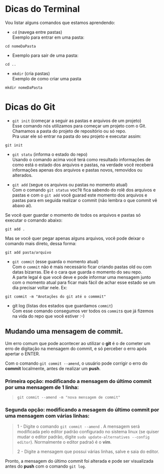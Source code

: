# Dicas do Terminal

Vou listar alguns comandos que estamos aprendendo:   

- `cd` (navega entre pastas)  
Exemplo para entrar em uma pasta:

```
cd nomeDaPasta
```

- Exemplo para sair de uma pasta:

```
cd ..
```

- `mkdir` (cria pastas)  
Exemplo de como criar uma pasta
```
mkdir nomeDaPasta
```  


# Dicas do Git

- `git init` (começar a seguir as pastas e arquivos de um projeto)  
Esse comando nós utilizamos para começar um projeto com o Git.  
Chamamos a pasta do projeto de repositório ou só repo.  
Pra usar ele só entrar na pasta do seu projeto e executar assim:  
```   
git init
```   

- `git statu` (informa o estado do repo)  
Usando o comando acima você terá como resultado informações de como está o estado dos arquivos e pastas, na verdade você receberá informações apenas dos arquivos e pastas novos, removidos ou alterados.  

- `git add` (segue os arquivos ou pastas no momento atual)  
Com o comando `git status` voc?ê fica sabendo do rolê dos arquivos e pastas e com o `git add` você guarad este momento dos arquivos e pastas para em seguida realizar o commit (não lembra o que commit vê abaxo aí).  

Se você quer guardar o momento de todos os arquivos e pastas só executar o comando abaixo:  
```  
git add .
```  

Mas se você quer pegar apenas alguns arquivos, você pode deixar o comando mais direto, dessa forma:

```  
git add pasta/arquivo
```  

- `git commit` (esse guarda o momento atual)  
Com o `commit` não é mais necessário ficar criando pastas old ou com datas bizarras. Ele é o cara que guarda o momento do seu repo.  
A parte legal é que você deve e pode informar uma mensagem junto com o momento atual para ficar mais fácil de achar esse estado se um dia precisar voltar nele. Ex:  

```  
git commit -m "Anotações do git até o commmit"  
```  

- git log (listas dos estados que guardamos `commit`)  
Com esse comando consegumos ver todos os `commit`s que já fizemos na vida do repo que você estiver :-)  

Mudando uma mensagem de **commit**.
---  

Um erro comum que pode acontecer ao utilizar o **git** é o de cometer um erro de digitação na mensagem do commit, e só perceber o erro após apertar o ENTER.  

Com o comando `git commit --amend`, o usuário pode corrigir o erro do **commit** localmente, antes de realizar um **push**.

### Primeira opção: modificando a mensagem do último commit por uma mensagem de 1 linha:
>
> `git commit --amend -m "nova mensagem de commit"`
> 

### Segunda opção: modificando a mesagem do último commit por uma mensagem com várias linhas:

>  1 - Digite o comando `git commit --amend` . A mensagem será modificada pelo editor padrão configurado no sistema linux (se quiser mudar o editor padrão, digite `sudo update-alternatives --config editor`). Normalmente o editor padraõ é o **vim**.
>  
>  2 - Digite a mensagem que possui várias linhas, salve e saia do editor.
>
> 

Pronto, a mensagem do último commit foi alterada e pode ser visualizada antes do **push** com o comando `git log`.